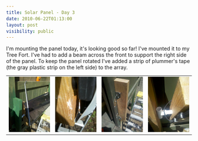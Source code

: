 ```yaml
---
title: Solar Panel - Day 3
date: 2010-06-22T01:13:00
layout: post
visibility: public
---
```


I'm mounting the panel today, it's looking good so far! I've mounted it to my Tree Fort. I've had to add a beam across the front to support the right side of the panel. To keep the panel rotated I've added a strip of plummer's tape (the gray plastic strip on the left side) to the array.

|                               |                               |                               |                               |
| ----------------------------- | ----------------------------- | ----------------------------- | ----------------------------- |
| ![](img_20100622_1711001.jpg) | ![](img_20100622_1711401.jpg) | ![](img_20100622_1423281.jpg) | ![](img_20100622_1442471.jpg) |
